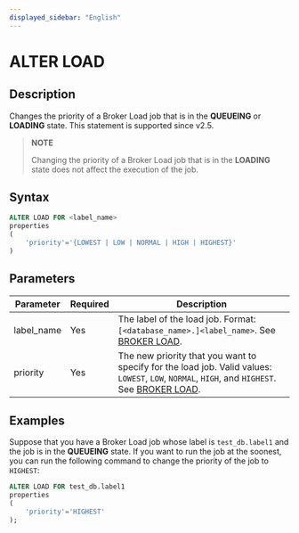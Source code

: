 ```yaml
---
displayed_sidebar: "English"
---
```


# ALTER LOAD

## Description

Changes the priority of a Broker Load job that is in the **QUEUEING** or **LOADING** state. This statement is supported since v2.5.

> **NOTE**
>
> Changing the priority of a Broker Load job that is in the **LOADING** state does not affect the execution of the job.

## Syntax

```SQL
ALTER LOAD FOR <label_name>
properties
(
    'priority'='{LOWEST | LOW | NORMAL | HIGH | HIGHEST}'
)
```

## Parameters

| **Parameter** | **Required** | Description                                                  |
| ------------- | ------------ | ------------------------------------------------------------ |
| label_name    | Yes          | The label of the load job. Format: `[<database_name>.]<label_name>`. See [BROKER LOAD](../data-manipulation/BROKER_LOAD.md#label). |
| priority      | Yes          | The new priority that you want to specify for the load job. Valid values: `LOWEST`, `LOW`, `NORMAL`, `HIGH`, and `HIGHEST`. See [BROKER LOAD](../data-manipulation/BROKER_LOAD.md). |

## Examples

Suppose that you have a Broker Load job whose label is `test_db.label1` and the job is in the **QUEUEING** state. If you want to run the job at the soonest, you can run the following command to change the priority of the job to `HIGHEST`:

```SQL
ALTER LOAD FOR test_db.label1
properties
(
    'priority'='HIGHEST'
);
```
